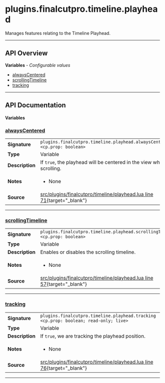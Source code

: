 # plugins.finalcutpro.timeline.playhead

Manages features relating to the Timeline Playhead.

---

## API Overview
**Variables** - _Configurable values_
 * [alwaysCentered](#alwayscentered)
 * [scrollingTimeline](#scrollingtimeline)
 * [tracking](#tracking)


---

## API Documentation

#### Variables


### [alwaysCentered](#alwayscentered)

|                                             |                                                                                     |
| --------------------------------------------|-------------------------------------------------------------------------------------|
| **Signature**                               | `plugins.finalcutpro.timeline.playhead.alwaysCentered <cp.prop: boolean>`                                                                    |
| **Type**                                    | Variable                                                                     |
| **Description**                             | If `true`, the playhead will be centered in the view while scrolling.                                                                     |
| **Notes**                                   | <ul><li>None</li></ul> |
| **Source**                                  | [src/plugins/finalcutpro/timeline/playhead.lua line 71](https://github.com/CommandPost/CommandPost/blob/develop/src/plugins/finalcutpro/timeline/playhead.lua#L71){target="_blank"} |

---


### [scrollingTimeline](#scrollingtimeline)

|                                             |                                                                                     |
| --------------------------------------------|-------------------------------------------------------------------------------------|
| **Signature**                               | `plugins.finalcutpro.timeline.playhead.scrollingTimeline <cp.prop: boolean>`                                                                    |
| **Type**                                    | Variable                                                                     |
| **Description**                             | Enables or disables the scrolling timeline.                                                                     |
| **Notes**                                   | <ul><li>None</li></ul> |
| **Source**                                  | [src/plugins/finalcutpro/timeline/playhead.lua line 57](https://github.com/CommandPost/CommandPost/blob/develop/src/plugins/finalcutpro/timeline/playhead.lua#L57){target="_blank"} |

---


### [tracking](#tracking)

|                                             |                                                                                     |
| --------------------------------------------|-------------------------------------------------------------------------------------|
| **Signature**                               | `plugins.finalcutpro.timeline.playhead.tracking <cp.prop: boolean; read-only; live>`                                                                    |
| **Type**                                    | Variable                                                                     |
| **Description**                             | If `true`, we are tracking the playhead position.                                                                     |
| **Notes**                                   | <ul><li>None</li></ul> |
| **Source**                                  | [src/plugins/finalcutpro/timeline/playhead.lua line 76](https://github.com/CommandPost/CommandPost/blob/develop/src/plugins/finalcutpro/timeline/playhead.lua#L76){target="_blank"} |

---

